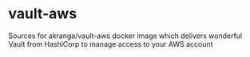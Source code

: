 # vault-aws
Sources for akranga/vault-aws docker image which delivers wonderful Vault from HashiCorp to manage access to your AWS account
